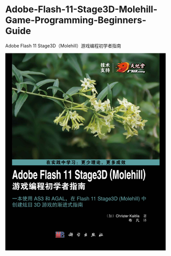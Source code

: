 Adobe-Flash-11-Stage3D-Molehill-Game-Programming-Beginners-Guide
================================================================

Adobe Flash 11 Stage3D（Molehill）游戏编程初学者指南

![](https://github.com/ITpublishing/Adobe-Flash-11-Stage3D-Molehill-Game-Programming-Beginners-Guide/blob/e3623315f721e53fadcaf92ba8dd2ac39b6b6c37/Adobe%20Flash%2011%20Stage3D(Molehill)游戏编程初学者指南-封一显示.jpg)
